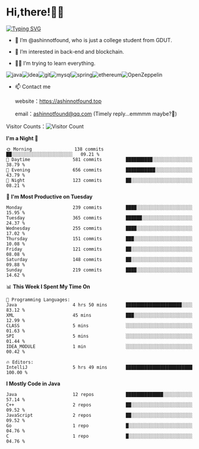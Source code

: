 # Hi,there!👨‍🔧
[![Typing SVG](https://readme-typing-svg.herokuapp.com?font=Fira+Code&pause=1000&width=435&lines=Welcome%2C+this+is+ashinnotfound%F0%9F%98%81+)](https://git.io/typing-svg)

- 👋 I’m @ashinnotfound, who is just a college student from GDUT.

- 👀 I’m interested in back-end and blockchain.

- 👨‍🔧 I’m trying to learn everything.

![java](https://img.shields.io/badge/Java-ED8B00?style=for-the-badge&logo=openjdk&logoColor=white)![idea](https://img.shields.io/badge/IntelliJ_IDEA-000000.svg?style=for-the-badge&logo=intellij-idea&logoColor=white
)![git](https://img.shields.io/badge/GIT-E44C30?style=for-the-badge&logo=git&logoColor=white
)![mysql](https://img.shields.io/badge/MySQL-005C84?style=for-the-badge&logo=mysql&logoColor=white)![spring](https://img.shields.io/badge/Spring-6DB33F?style=for-the-badge&logo=spring&logoColor=white)![ethereum](https://img.shields.io/badge/Ethereum-3C3C3D?style=for-the-badge&logo=Ethereum&logoColor=white)![OpenZeppelin](https://img.shields.io/badge/OpenZeppelin-4E5EE4?logo=openzeppelin&logoColor=fff&style=for-the-badge)


- 📫 Contact me
    
    website：https://ashinnotfound.top
    
    email：ashinnotfound@qq.com (Timely reply...emmmm maybe?🤪)

​Visitor Counts：![Visitor Count](https://profile-counter.glitch.me/ashinnotfound/count.svg)

<!--START_SECTION:waka-->
**I'm a Night 🦉** 

```text
🌞 Morning                138 commits         ██░░░░░░░░░░░░░░░░░░░░░░░   09.21 % 
🌆 Daytime                581 commits         ██████████░░░░░░░░░░░░░░░   38.79 % 
🌃 Evening                656 commits         ███████████░░░░░░░░░░░░░░   43.79 % 
🌙 Night                  123 commits         ██░░░░░░░░░░░░░░░░░░░░░░░   08.21 % 
```
📅 **I'm Most Productive on Tuesday** 

```text
Monday                   239 commits         ████░░░░░░░░░░░░░░░░░░░░░   15.95 % 
Tuesday                  365 commits         ██████░░░░░░░░░░░░░░░░░░░   24.37 % 
Wednesday                255 commits         ████░░░░░░░░░░░░░░░░░░░░░   17.02 % 
Thursday                 151 commits         ███░░░░░░░░░░░░░░░░░░░░░░   10.08 % 
Friday                   121 commits         ██░░░░░░░░░░░░░░░░░░░░░░░   08.08 % 
Saturday                 148 commits         ██░░░░░░░░░░░░░░░░░░░░░░░   09.88 % 
Sunday                   219 commits         ████░░░░░░░░░░░░░░░░░░░░░   14.62 % 
```


📊 **This Week I Spent My Time On** 

```text
💬 Programming Languages: 
Java                     4 hrs 50 mins       █████████████████████░░░░   83.12 % 
XML                      45 mins             ███░░░░░░░░░░░░░░░░░░░░░░   12.99 % 
CLASS                    5 mins              ░░░░░░░░░░░░░░░░░░░░░░░░░   01.63 % 
SPI                      5 mins              ░░░░░░░░░░░░░░░░░░░░░░░░░   01.44 % 
IDEA_MODULE              1 min               ░░░░░░░░░░░░░░░░░░░░░░░░░   00.42 % 

🔥 Editors: 
IntelliJ                 5 hrs 49 mins       █████████████████████████   100.00 % 
```

**I Mostly Code in Java** 

```text
Java                     12 repos            ██████████████░░░░░░░░░░░   57.14 % 
C++                      2 repos             ██░░░░░░░░░░░░░░░░░░░░░░░   09.52 % 
JavaScript               2 repos             ██░░░░░░░░░░░░░░░░░░░░░░░   09.52 % 
Go                       1 repo              █░░░░░░░░░░░░░░░░░░░░░░░░   04.76 % 
C                        1 repo              █░░░░░░░░░░░░░░░░░░░░░░░░   04.76 % 
```




<!--END_SECTION:waka-->
